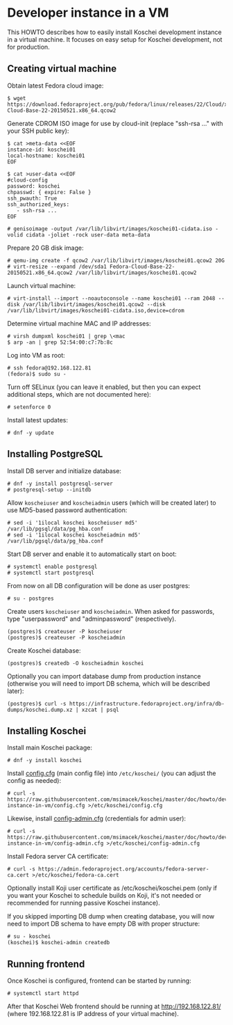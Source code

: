 Developer instance in a VM
==========================

This HOWTO describes how to easily install Koschei development instance in a virtual machine.  It focuses on easy setup for Koschei development, not for production.


Creating virtual machine
------------------------

Obtain latest Fedora cloud image:

    $ wget https://download.fedoraproject.org/pub/fedora/linux/releases/22/Cloud/x86_64/Images/Fedora-Cloud-Base-22-20150521.x86_64.qcow2

Generate CDROM ISO image for use by cloud-init (replace "ssh-rsa ..." with your SSH public key):

    $ cat >meta-data <<EOF
    instance-id: koschei01
    local-hostname: koschei01
    EOF

    $ cat >user-data <<EOF
    #cloud-config
    password: koschei
    chpasswd: { expire: False }
    ssh_pwauth: True
    ssh_authorized_keys:
       - ssh-rsa ...
    EOF

    # genisoimage -output /var/lib/libvirt/images/koschei01-cidata.iso -volid cidata -joliet -rock user-data meta-data

Prepare 20 GB disk image:

    # qemu-img create -f qcow2 /var/lib/libvirt/images/koschei01.qcow2 20G
    # virt-resize --expand /dev/sda1 Fedora-Cloud-Base-22-20150521.x86_64.qcow2 /var/lib/libvirt/images/koschei01.qcow2

Launch virtual machine:

    # virt-install --import --noautoconsole --name koschei01 --ram 2048 --disk /var/lib/libvirt/images/koschei01.qcow2 --disk /var/lib/libvirt/images/koschei01-cidata.iso,device=cdrom

Determine virtual machine MAC and IP addresses:

    # virsh dumpxml koschei01 | grep \<mac
    $ arp -an | grep 52:54:00:c7:7b:8c

Log into VM as root:

    # ssh fedora@192.168.122.81
    (fedora)$ sudo su -

Turn off SELinux (you can leave it enabled, but then you can expect additional steps, which are not documented here):

    # setenforce 0

Install latest updates:

    # dnf -y update


Installing PostgreSQL
---------------------

Install DB server and initialize database:

    # dnf -y install postgresql-server
    # postgresql-setup --initdb

Allow `koscheiuser` and `koscheiadmin` users (which will be created later) to use MD5-based password authentication:

    # sed -i '1ilocal koschei koscheiuser md5' /var/lib/pgsql/data/pg_hba.conf
    # sed -i '1ilocal koschei koscheiadmin md5' /var/lib/pgsql/data/pg_hba.conf

Start DB server and enable it to automatically start on boot:

    # systemctl enable postgresql
    # systemctl start postgresql

From now on all DB configuration will be done as user postgres:

    # su - postgres

Create users `koscheiuser` and `koscheiadmin`.  When asked for passwords, type "userpassword" and "adminpassword" (respectively).

    (postgres)$ createuser -P koscheiuser
    (postgres)$ createuser -P koscheiadmin

Create Koschei database:

    (postgres)$ createdb -O koscheiadmin koschei

Optionally you can import database dump from production instance (otherwise you will need to import DB schema, which will be described later):

    (postgres)$ curl -s https://infrastructure.fedoraproject.org/infra/db-dumps/koschei.dump.xz | xzcat | psql


Installing Koschei
------------------

Install main Koschei package:

    # dnf -y install koschei

Install [config.cfg](https://github.com/msimacek/koschei/blob/master/doc/howto/devel-instance-in-vm/config.cfg) (main config file) into `/etc/koschei/` (you can adjust the config as needed):

    # curl -s https://raw.githubusercontent.com/msimacek/koschei/master/doc/howto/devel-instance-in-vm/config.cfg >/etc/koschei/config.cfg

Likewise, install [config-admin.cfg](https://github.com/msimacek/koschei/blob/master/doc/howto/devel-instance-in-vm/config-admin.cfg) (credentials for admin user):

    # curl -s https://raw.githubusercontent.com/msimacek/koschei/master/doc/howto/devel-instance-in-vm/config-admin.cfg >/etc/koschei/config-admin.cfg

Install Fedora server CA certificate:

    # curl -s https://admin.fedoraproject.org/accounts/fedora-server-ca.cert >/etc/koschei/fedora-ca.cert

Optionally install Koji user certificate as /etc/koschei/koschei.pem (only if you want your Koschei to schedule builds on Koji, it's not needed or recommended for running passive Koschei instance).

If you skipped importing DB dump when creating database, you will now need to import DB schema to have empty DB with proper structure:

    # su - koschei
    (koschei)$ koschei-admin createdb


Running frontend
----------------

Once Koschei is configured, frontend can be started by running:

    # systemctl start httpd

After that Koschei Web frontend should be running at http://192.168.122.81/ (where 192.168.122.81 is IP address of your virtual machine).
